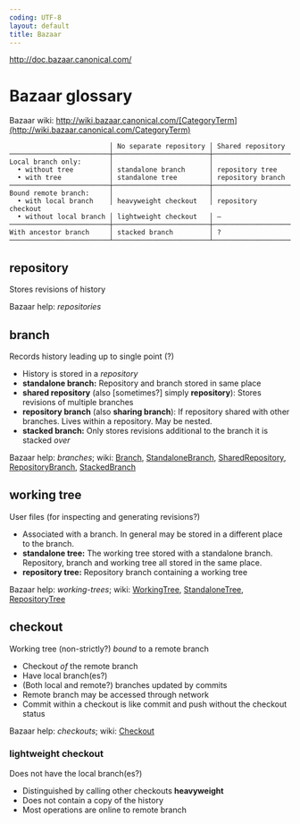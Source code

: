 ```yaml
---
coding: UTF-8
layout: default
title: Bazaar
---
```


http://doc.bazaar.canonical.com/

# Bazaar glossary #

Bazaar wiki: http://wiki.bazaar.canonical.com/[CategoryTerm](http://wiki.bazaar.canonical.com/CategoryTerm)

                             │ No separate repository │ Shared repository   
    ─────────────────────────┼────────────────────────┼─────────────────────
    Local branch only:       │                        │                     
      • without tree         │ standalone branch      │ repository tree     
      • with tree            │ standalone tree        │ repository branch   
    ─────────────────────────┼────────────────────────┼─────────────────────
    Bound remote branch:     │                        │                     
      • with local branch    │ heavyweight checkout   │ repository checkout 
      • without local branch │ lightweight checkout   │ –                   
    ─────────────────────────┼────────────────────────┼─────────────────────
    With ancestor branch     │ stacked branch         │ ?                   
    ─────────────────────────┴────────────────────────┴─────────────────────

## repository ##

Stores revisions of history

Bazaar help: _repositories_

## branch ##

Records history leading up to single point (?)

* History is stored in a _repository_
* **standalone branch:** Repository and branch stored in same place
* **shared repository** (also \[sometimes?\] simply **repository**): Stores revisions of multiple branches
* **repository branch** (also **sharing branch**): If repository shared with other branches. Lives within a repository. May be nested.
* **stacked branch:** Only stores revisions additional to the branch it is stacked _over_

Bazaar help: _branches_; wiki:
[Branch](http://wiki.bazaar.canonical.com/Branch),
[StandaloneBranch](http://wiki.bazaar.canonical.com/StandaloneBranch),
[SharedRepository](http://wiki.bazaar.canonical.com/SharedRepository),
[RepositoryBranch](http://wiki.bazaar.canonical.com/RepositoryBranch),
[StackedBranch](http://wiki.bazaar.canonical.com/StackedBranch)

## working tree ##

User files (for inspecting and generating revisions?)

* Associated with a branch. In general may be stored in a different place to the branch.
* **standalone tree:** The working tree stored with a standalone branch. Repository, branch and working tree all stored in the same place. 
* **repository tree:** Repository branch containing a working tree

Bazaar help: _working-trees_; wiki:
[WorkingTree](http://wiki.bazaar.canonical.com/WorkingTree),
[StandaloneTree](http://wiki.bazaar.canonical.com/StandaloneTree),
[RepositoryTree](http://wiki.bazaar.canonical.com/RepositoryTree)

## checkout ##

Working tree (non-strictly?) _bound_ to a remote branch

* Checkout _of_ the remote branch
* Have local branch(es?)
* (Both local and remote?) branches updated by commits
* Remote branch may be accessed through network
* Commit within a checkout is like commit and push without the checkout status

Bazaar help: _checkouts_; wiki:
[Checkout](http://wiki.bazaar.canonical.com/Checkout)

### lightweight checkout ###

Does not have the local branch(es?)

* Distinguished by calling other checkouts **heavyweight**
* Does not contain a copy of the history
* Most operations are online to remote branch
